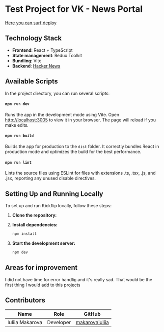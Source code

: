# Test Project for VK - News Portal

[Here you can surf deploy](https://vk-test-news-portal.netlify.app/)

## Technology Stack

- **Frontend**: React + TypeScript
- **State management**: Redux Toolkit
- **Bundling**: Vite
- **Backend**: [Hacker News](https://news.ycombinator.com/item?id=32540883)

## Available Scripts

In the project directory, you can run several scripts:

#### `npm run dev`

Runs the app in the development mode using Vite. Open [http://localhost:3005](http://localhost:3005) to view it in your browser. The page will reload if you make edits.

#### `npm run build`

Builds the app for production to the `dist` folder. It correctly bundles React in production mode and optimizes the build for the best performance.

#### `npm run lint`

Lints the source files using ESLint for files with extensions .ts, .tsx, .js, and .jsx, reporting any unused disable directives.

## Setting Up and Running Locally

To set up and run Kickflip locally, follow these steps:

1. **Clone the repository:**

2. **Install dependencies:**
   ```bash
   npm install
   ```
3. **Start the development server:**
   ```bash
   npm dev
   ```

## Areas for improvement

I did not have time for error handlig and it's really sad. That would be the first thing I would add to this projects

## Contributors

| Name            | Role      | GitHub                                                |
| --------------- | --------- | ----------------------------------------------------- |
| Iuliia Makarova | Developer | [makarovaiuliia](https://github.com/makarovaiuliia)   |

